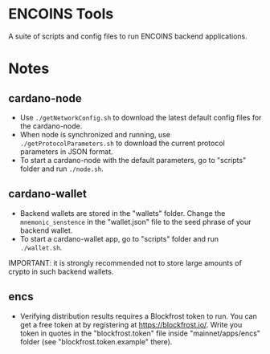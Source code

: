 # ENCOINS Tools
A suite of scripts and config files to run ENCOINS backend applications.

# Notes

## cardano-node

* Use `./getNetworkConfig.sh` to download the latest default config files for the cardano-node.
* When node is synchronized and running, use `./getProtocolParameters.sh` to download the current protocol parameters in JSON format.
* To start a cardano-node with the default parameters, go to "scripts" folder and run `./node.sh`.

## cardano-wallet

* Backend wallets are stored in the "wallets" folder. Change the `mnemonic_senstence` in the "wallet.json" file to the seed phrase of your backend wallet.
* To start a cardano-wallet app, go to "scripts" folder and run `./wallet.sh`.

IMPORTANT: it is strongly recommended not to store large amounts of crypto in such backend wallets.

## encs

* Verifying distribution results requires a Blockfrost token to run. You can get a free token at by registering at https://blockfrost.io/. Write you token in quotes in the "blockfrost.token" file inside "mainnet/apps/encs" folder (see "blockfrost.token.example" there).